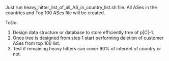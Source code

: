 Just run heavy_hitter_list_of_all_AS_in_country_list.sh file. All ASes in the countries and Top 100 ASes file will be created.

ToDo:
1. Design data structure or database to store efficiently tree of p|C|-1.
2. Once tree is designed from step 1 start performing deletion of customer ASes from top 100 list.
3. Test if remaining heavy hitters can cover 90% of internet of country or not.

